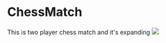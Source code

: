 # ChessMatch
This is two player chess match and it's expanding
<img src='https://drive.google.com/file/d/1DpGniblR9jdetYuNkbvU4yxxD1lM9-n-/view?usp=sharing'>
